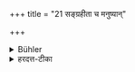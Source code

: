 +++
title = "21 सङ्ग्रहीता च मनुष्यान्"

+++

<details><summary>Bühler</summary>

21. And let him conciliate men (by gifts or kindness).
</details>

<details><summary>हरदत्त-टीका</summary>

## सूत्रम्
सङ्ग्रहीता च मनुष्यान् ॥ २१ ॥  
### टिप्पनी
अर्थप्रदानप्रियवचनानुसरणादिभिर्मनुष्याणां सङ्ग्रहणशीलस्स्यात् ॥ २१ ॥
</details>
